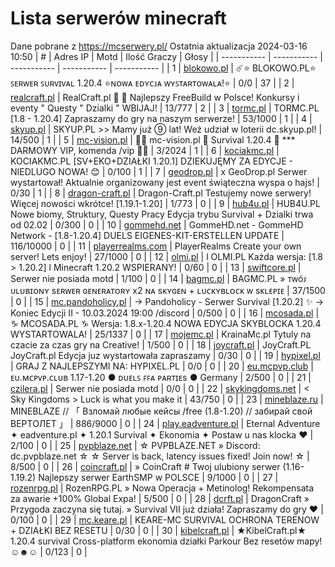 
# Lista serwerów minecraft
Dane pobrane z https://mcserwery.pl/
Ostatnia aktualizacja 2024-03-16 10:50
| # | Adres IP | Motd | Ilość Graczy | Głosy |
| ----------- | ----------- | ----------- | ----------- | ----------- |
| 1 | 	[blokowo.pl](https://mcserwery.pl/serwery/minecraft/98/) | ☄️⭐ BLOKOWO.PL⭐ ꜱᴇʀᴡᴇʀ ꜱᴜʀᴠɪᴠᴀʟ 1.20.4 ⭐ɴᴏᴡᴀ ᴇᴅʏᴄᴊᴀ ᴡʏꜱᴛᴀʀᴛᴏᴡᴀʟᴀ!⭐ | 0/0 | 37 |
| 2 | 	[realcraft.pl](https://mcserwery.pl/serwery/minecraft/63/) | RealCraft.pl   Najlepszy FreeBuild w Polsce! Konkursy i eventy " Questy " Dzialki " WBIJAJ! | 13/777 | 2 |
| 3 | 	[tormc.pl](https://mcserwery.pl/serwery/minecraft/35/) | TORMC.PL [1.8 - 1.20.4] Zapraszamy do gry na naszym serwerze! | 53/1000 | 1 |
| 4 | 	[skyup.pl](https://mcserwery.pl/serwery/minecraft/57/) | SKYUP.PL >> Mamy już ➈ lat! Weź udział w loterii dc.skyup.pl! | 14/500 | 1 |
| 5 | 	[mc-vision.pl](https://mcserwery.pl/serwery/minecraft/211/) |  mc-vision.pl  Survival 1.20.4  *** DARMOWY VIP, komenda /vip  | 3/2024 | 1 |
| 6 | 	[kociakmc.pl](https://mcserwery.pl/serwery/minecraft/213/) | KOCIAKMC.PL [SV+EKO+DZIAŁKI 1.20.1] DZIEKUJĘMY ZA EDYCJE - NIEDLUGO NOWA! 😊 | 0/100 | 1 |
| 7 | 	[geodrop.pl](https://mcserwery.pl/serwery/minecraft/217/) | x GeoDrop.pl Serwer wystartował! Aktualnie organizowany jest event świąteczna wyspa o hajs! | 0/30 | 1 |
| 8 | 	[dragon-craft.pl](https://mcserwery.pl/serwery/minecraft/49/) | Dragon-Craft.pl Testujemy nowe serwery! Więcej nowości wkrótce! [1.19.1-1.20] | 1/773 | 0 |
| 9 | 	[hub4u.pl](https://mcserwery.pl/serwery/minecraft/51/) | HUB4U.PL  Nowe biomy, Struktury, Questy Pracy Edycja trybu Survival + Dzialki trwa od 02.02 | 0/300 | 0 |
| 10 | 	[gommehd.net](https://mcserwery.pl/serwery/minecraft/53/) | GommeHD.net - GommeHD Network - [1.8-1.20.4] DUELS EIGENES-KIT-ERSTELLEN UPDATE | 116/10000 | 0 |
| 11 | 	[playerrealms.com](https://mcserwery.pl/serwery/minecraft/54/) | PlayerRealms Create your own server! Lets enjoy! | 27/1000 | 0 |
| 12 | 	[olmi.pl](https://mcserwery.pl/serwery/minecraft/55/) | l OLMI.PL Każda wersja: [1.8 > 1.20.2] l Minecraft 1.20.2 WSPIERANY! | 0/60 | 0 |
| 13 | 	[swiftcore.pl](https://mcserwery.pl/serwery/minecraft/60/) | Serwer nie posiada motd | 1/100 | 0 |
| 14 | 	[bagmc.pl](https://mcserwery.pl/serwery/minecraft/61/) | BAGMC.PL » ᴛᴡóᴊ ᴜʟᴜʙɪᴏɴʏ sᴇʀᴡᴇʀ ɢᴇɴᴇʀᴀᴛᴏʀʏ x2 ɴᴀ sᴋʏɢᴇɴ + ʟᴜᴄᴋʏʙʟᴏᴄᴋ ᴡ sᴋʟᴇᴘɪᴇ | 37/1500 | 0 |
| 15 | 	[mc.pandoholicy.pl](https://mcserwery.pl/serwery/minecraft/64/) | → Pandoholicy - Serwer Survival [1.20.2] ✨ → Koniec Edycji II - 10.03.2024 19:00 /discord | 0/500 | 0 |
| 16 | 	[mcosada.pl](https://mcserwery.pl/serwery/minecraft/65/) | ♑ MCOSADA.PL ♑ Wersja: 1.8.x-1.20.4 NOWA EDYCJA SKYBLOCKA 1.20.4 WYSTARTOWALA! | 25/1337 | 0 |
| 17 | 	[mojemc.pl](https://mcserwery.pl/serwery/minecraft/66/) | KrainaMc.pl  Tytuly na czacie za czas gry na Creative! | 1/500 | 0 |
| 18 | 	[joycraft.pl](https://mcserwery.pl/serwery/minecraft/67/) | JoyCraft.PL  JoyCraft.pl Edycja juz wystartowała zapraszamy | 0/30 | 0 |
| 19 | 	[hypixel.pl](https://mcserwery.pl/serwery/minecraft/68/) |  GRAJ Z NAJLEPSZYMI NA: HYPIXEL.PL  | 0/0 | 0 |
| 20 | 	[eu.mcpvp.club](https://mcserwery.pl/serwery/minecraft/69/) |  ᴇᴜ.ᴍᴄᴘᴠᴘ.ᴄʟᴜʙ 1.17-1.20 ● ᴅᴜᴇʟꜱ  ꜰꜰᴀ  ᴘᴀʀᴛɪᴇs ● Germany | 2/500 | 0 |
| 21 | 	[czilera.pl](https://mcserwery.pl/serwery/minecraft/71/) | Serwer nie posiada motd | 0/0 | 0 |
| 22 | 	[skykingdoms.net](https://mcserwery.pl/serwery/minecraft/72/) | < Sky Kingdoms > Luck is what you make it | 43/750 | 0 |
| 23 | 	[mineblaze.ru](https://mcserwery.pl/serwery/minecraft/73/) | MINEBLAZE // 「 Взломай любые кейсы /free (1.8-1.20) // забирай свой ВЕРТОЛЕТ 」 | 886/9000 | 0 |
| 24 | 	[play.eadventure.pl](https://mcserwery.pl/serwery/minecraft/77/) | Eternal Adventure ✦ eadventure.pl ✦ 1.20.1 Survival ✦ Ekonomia ✦ Postaw u nas klocka ❤ | 2/100 | 0 |
| 25 | 	[pvpblaze.net](https://mcserwery.pl/serwery/minecraft/82/) | ☆ PVPBLAZE.NET » Discord: dc.pvpblaze.net ☆ ☆ Server is back, latency issues fixed! Join now! ☆ | 8/500 | 0 |
| 26 | 	[coincraft.pl](https://mcserwery.pl/serwery/minecraft/85/) | » CoinCraft # Twoj ulubiony serwer (1.16-1.19.2) Najlepszy serwer EarthSMP w POLSCE | 9/1000 | 0 |
| 27 | 	[rozenrpg.pl](https://mcserwery.pl/serwery/minecraft/86/) | RozenRPG.PL » Nowa Operacja + Metinolog! Rekompensata za awarie +100% Global Expa! | 5/500 | 0 |
| 28 | 	[dcrft.pl](https://mcserwery.pl/serwery/minecraft/89/) | DragonCraft » Przygoda zaczyna się tutaj. » Survival VII już działa! Zapraszamy do gry ❤ | 0/100 | 0 |
| 29 | 	[mc.keare.pl](https://mcserwery.pl/serwery/minecraft/91/) | KEARE-MC SURVIVAL  OCHRONA TERENOW + DZIAŁKI  BEZ RESETU | 0/30 | 0 |
| 30 | 	[kibelcraft.pl](https://mcserwery.pl/serwery/minecraft/92/) | ★KibelCraft.pl★ 1.20.4 survival Cross-platform ekonomia działki Parkour Bez resetów mapy! ☺☻☺ | 0/123 | 0 |
